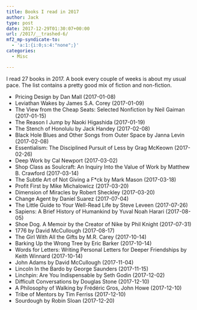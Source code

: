 ```yaml
---
title: Books I read in 2017
author: Jack
type: post
date: 2017-12-29T01:30:07+00:00
url: /2017/__trashed-6/
mf2_mp-syndicate-to:
  - 'a:1:{i:0;s:4:"none";}'
categories:
  - Misc

---
```

I read 27 books in 2017. A book every couple of weeks is about my usual pace. The list contains a pretty good mix of fiction and non-fiction.

  * Pricing Design by Dan Mall (2017-01-08)
  * Leviathan Wakes by James S.A. Corey (2017-01-09)
  * The View from the Cheap Seats: Selected Nonfiction by Neil Gaiman (2017-01-15)
  * The Reason I Jump by Naoki Higashida (2017-01-19)
  * The Stench of Honolulu by Jack Handey (2017-02-08)
  * Black Hole Blues and Other Songs from Outer Space by Janna Levin (2017-02-08)
  * Essentialism: The Disciplined Pursuit of Less by Grag McKeown (2017-02-26)
  * Deep Work by Cal Newport (2017-03-02)
  * Shop Class as Soulcraft: An Inquiry Into the Value of Work by Matthew B. Crawford (2017-03-14)
  * The Subtle Art of Not Giving a F*ck by Mark Mason (2017-03-18)
  * Profit First by Mike Michalowicz (2017-03-20)
  * Dimension of Miracles by Robert Sheckley (2017-03-20)
  * Change Agent by Daniel Suarez (2017-07-04)
  * The Little Guide to Your Well-Read Life by Steve Leveen (2017-07-26)
  * Sapiens: A Brief History of Humankind by Yuval Noah Harari (2017-08-05)
  * Shoe Dog. A Memoir by the Creator of Nike by Phil Knight (2017-07-31)
  * 1776 by David McCullough (2017-08-17)
  * The Girl With All the Gifts by M.R. Carey (2017-10-14)
  * Barking Up the Wrong Tree by Eric Barker (2017-10-14)
  * Words for Letters: Writing Personal Letters for Deeper Friendships by Keith Winnard (2017-10-14)
  * John Adams by David McCullough (2017-11-04)
  * Lincoln In the Bardo by George Saunders (2017-11-15)
  * Linchpin: Are You Indispensable by Seth Godin (2017-12-02)
  * Difficult Conversations by Douglas Stone (2017-12-10)
  * A Philosophy of Walking by Frédéric Gros, John Howe (2017-12-10)
  * Tribe of Mentors by Tim Ferriss (2017-12-10)
  * Sourdough by Robin Sloan (2017-12-20)